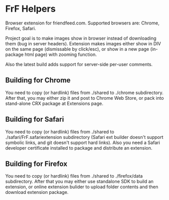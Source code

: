 FrF Helpers
===========

Browser extension for friendfeed.com.
Supported browsers are: Chrome, Firefox, Safari.

Project goal is to make images show in browser instead of downloading them (bug in server headers). 
Extension makes images either show in DIV on the same page (dismissable by click/esc), or show in a new page (in-package html page) with zooming function.

Also the latest build adds support for server-side per-user comments.


Building for Chrome
-------------------

You need to copy (or hardlink) files from ./shared to ./chrome subdirectory. 
After that, you may either zip it and post to Chrome Web Store, or pack into stand-alone CRX package at Extensions page.

Building for Safari
-------------------

You need to copy (or hardlink) files from ./shared to ./safari/FrF.safariextension subdirectory
(Safari ext builder doesn't support symbolic links, and git doesn't support hard links).
Also you need a Safari developer certificate installed to package and distribute an extension.

Building for Firefox
--------------------

You need to copy (or hardlink) files from ./shared to ./firefox/data subdirectory. 
After that you may either use standalone SDK to build an extension, or online extension bulider to upload folder contents and then download extension package.
